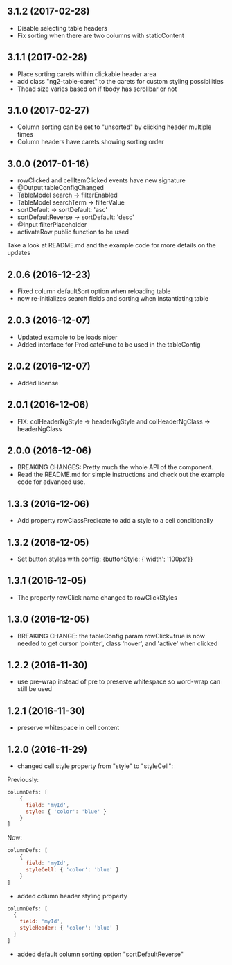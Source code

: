 ## 3.1.2 (2017-02-28)

* Disable selecting table headers
* Fix sorting when there are two columns with staticContent

## 3.1.1 (2017-02-28)

* Place sorting carets within clickable header area
* add class "ng2-table-caret" to the carets for custom styling possibilities
* Thead size varies based on if tbody has scrollbar or not

## 3.1.0 (2017-02-27)

* Column sorting can be set to "unsorted" by clicking header multiple times
* Column headers have carets showing sorting order

## 3.0.0 (2017-01-16)

* rowClicked and cellItemClicked events have new signature
* @Output tableConfigChanged
* TableModel search -> filterEnabled
* TableModel searchTerm -> filterValue
* sortDefault -> sortDefault: 'asc'
* sortDefaultReverse -> sortDefault: 'desc'
* @Input filterPlaceholder
* activateRow public function to be used

Take a look at README.md and the example code for more details on the updates

## 2.0.6 (2016-12-23)

* Fixed column defaultSort option when reloading table
* now re-initializes search fields and sorting when instantiating table

## 2.0.3 (2016-12-07)

* Updated example to be loads nicer
* Added interface for PredicateFunc to be used in the tableConfig

## 2.0.2 (2016-12-07)

* Added license

## 2.0.1 (2016-12-06)

* FIX: colHeaderNgStyle -> headerNgStyle and colHeaderNgClass -> headerNgClass

## 2.0.0 (2016-12-06)

* BREAKING CHANGES: Pretty much the whole API of the component.
* Read the README.md for simple instructions and check out the example code for advanced use.

## 1.3.3 (2016-12-06)

* Add property rowClassPredicate to add a style to a cell conditionally

## 1.3.2 (2016-12-05)

* Set button styles with config: {buttonStyle: {'width': '100px'}}

## 1.3.1 (2016-12-05)

* The property rowClick name changed to rowClickStyles

## 1.3.0 (2016-12-05)

* BREAKING CHANGE: the tableConfig param rowClick=true is now needed to get cursor 'pointer', class 'hover', and 'active' when clicked

## 1.2.2 (2016-11-30)

* use pre-wrap instead of pre to preserve whitespace so word-wrap can still be used

## 1.2.1 (2016-11-30)

* preserve whitespace in cell content

## 1.2.0 (2016-11-29)

* changed cell style property from "style" to "styleCell":

Previously:
```javascript
columnDefs: [
    {
      field: 'myId',
      style: { 'color': 'blue' }
    }
]
```

Now:
```javascript
columnDefs: [
    {
      field: 'myId',
      styleCell: { 'color': 'blue' }
    }
]
```

* added column header styling property

```javascript
columnDefs: [
  {
    field: 'myId',
    styleHeader: { 'color': 'blue' }
  }
]
```

* added default column sorting option "sortDefaultReverse"